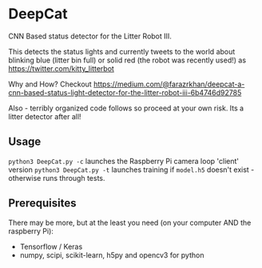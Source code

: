 # DeepCat
CNN Based status detector for the Litter Robot III. 

This detects the status lights and currently tweets to the world about blinking blue (litter bin full) or solid red (the robot was recently used!)  as https://twitter.com/kitty_litterbot

Why and How? Checkout https://medium.com/@farazrkhan/deepcat-a-cnn-based-status-light-detector-for-the-litter-robot-iii-6b4746d92785

Also - terribly organized code follows so proceed at your own risk. Its a litter detector after all!

## Usage
`python3 DeepCat.py -c` launches the Raspberry Pi camera loop 'client' version
`python3 DeepCat.py -t` launches training if `model.h5` doesn't exist - otherwise runs through tests.

## Prerequisites
There may be more, but at the least you need (on your computer AND the raspberry Pi):
- Tensorflow / Keras
- numpy, scipi, scikit-learn, h5py and opencv3 for python 







